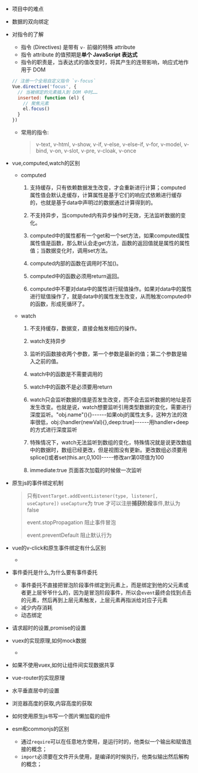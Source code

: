 - 项目中的难点

- 数据的双向绑定

- 对指令的了解

  - 指令 (Directives) 是带有 `v-` 前缀的特殊 attribute
  - 指令 attribute 的值预期是**单个 JavaScript 表达式**
  - 指令的职责是，当表达式的值改变时，将其产生的连带影响，响应式地作用于 DOM

  ```js
  // 注册一个全局自定义指令 `v-focus`
  Vue.directive('focus', {
    // 当被绑定的元素插入到 DOM 中时……
    inserted: function (el) {
      // 聚焦元素
      el.focus()
    }
  })
  ```

  - 常用的指令:

    > v-text, v-html, v-show, v-if, v-else, v-else-if, v-for, v-model, v-bind, v-on, v-slot, v-pre, v-cloak, v-once

- vue,computed,watch的区别

  - computed

    1. 支持缓存，只有依赖数据发生改变，才会重新进行计算；computed 属性值会默认走缓存，计算属性是基于它们的响应式依赖进行缓存的，也就是基于data中声明过的数据通过计算得到的。

    2. 不支持异步，当computed内有异步操作时无效，无法监听数据的变化。

    3. computed中的属性都有一个get和一个set方法，如果computed属性属性值是函数，那么默认会走get方法，函数的返回值就是属性的属性值；当数据变化时，调用set方法。

    4. computed内部的函数在调用时不加()。

    5. computed中的函数必须用return返回。

    6. computed中不要对data中的属性进行赋值操作。如果对data中的属性进行赋值操作了，就是data中的属性发生改变，从而触发computed中的函数，形成死循环了。

  - watch

    1. 不支持缓存，数据变，直接会触发相应的操作。

    2. watch支持异步

    3. 监听的函数接收两个参数，第一个参数是最新的值；第二个参数是输入之前的值。

    4. watch中的函数是不需要调用的

    5. watch中的函数不是必须要用return

    6. watch只会监听数据的值是否发生改变，而不会去监听数据的地址是否发生改变。也就是说，watch想要监听引用类型数据的变化，需要进行深度监听。"obj.name"(){}------如果obj的属性太多，这种方法的效率很低，obj:{handler(newVal){},deep:true}------用handler+deep的方式进行深度监听

    7. 特殊情况下，watch无法监听到数组的变化，特殊情况就是说更改数组中的数据时，数组已经更改，但是视图没有更新。更改数组必须要用splice()或者set(this.arr,0,100)-----修改arr第0项值为100

    8. immediate:true 页面首次加载的时候做一次监听

- 原生js的事件绑定机制

  > 只有`EventTarget.addEventListener(type, listener[, useCapture])` `useCapture`为 true 才可以注册**捕获阶段**事件,默认为false
  >
  > event.stopPropagation 阻止事件冒泡
  >
  > event.preventDefault 阻止默认行为

- vue的v-click和原生事件绑定有什么区别

  - 

- 事件委托是什么,为什么要有事件委托

  - 事件委托不直接把冒泡阶段事件绑定到元素上，而是绑定到他的父元素或者更上层爷爷什么的，因为是冒泡阶段事件，所以会`event`最终会找到点击的元素，然后再到上层元素触发，上层元素再指派给对应子元素
  - 减少内存消耗
  - 动态绑定

- 请求超时的设置,promise的设置

- vuex的实现原理,如何mock数据

  - 

- 如果不使用vuex,如何让组件间实现数据共享

- vue-router的实现原理

- 水平垂直居中的设置

- 浏览器高度的获取,内容高度的获取

- 如何使用原生js书写一个图片懒加载的组件

- esm和commonjs的区别

  - 通过`require`可以在任意地方使用，是运行时的，他类似一个输出和赋值连接的概念；
  - `import`必须要在文件开头使用，是编译的时候执行，他类似输出然后解构的概念；